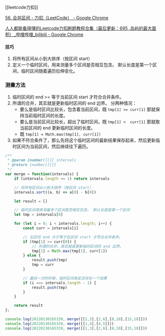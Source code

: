 
[[leetcode力扣]]

[56. 合并区间 - 力扣（LeetCode） - Google Chrome](https://leetcode-cn.com/problems/merge-intervals/)

[人人都能看得懂的Leetcode力扣刷题教程合集（最后更新：695 .岛屿的最大面积）_哔哩哔哩_bilibili - Google Chrome](https://www.bilibili.com/video/BV1wA411b7qZ?p=14)

#### 技巧
1. 将所有区间从小到大排序（按区间 start）
2. 定义一个临时区间，用来测量多个区间是否相互包含。 默认长度是第一个区间，临时区间随着遍历拉伸变化。

### 测量方法
1. 临时区间的 end >= 等于当前区间 start 才符合合并条件。
2. 所谓的合并，其实就是更新临时区间的 end 边界。 分两种情况：
	- 要么是临时区间比较长，包含着当前区间，既 `tmp[1] >= curr[1]` 那就保持当前临时区间的长度。
	- 要么是当前区间比较长，超出了临时区间，既 `tmp[1] <  curr[1]` 那就取当前区间的 end 更新临时区间的长度。
	- 既 `tmp[1] = Math.max(tmp[1], curr[1])`
3. 如果不符合条件了，那么先将这个临时区间的最新结果保存起来，然后更新临时区间为当前区间，然后继续往下遍历。


```javascript
/**
 * @param {number[][]} intervals
 * @return {number[][]}
 */
var merge = function(intervals) {
    if (intervals.length <= 1) return intervals

    // 将所有区间从小到大排序（按区间 start）
    intervals.sort((a, b) => a[0] - b[0])

    let result = []

    // 临时区间用来测量多个区间是否相互包含。 默认长度是第一个区间
    let tmp = intervals[0]

    for (let i = 0; i < intervals.length; i++) {
        const curr = intervals[i]

        // 左区间 end 大于等于右区间 start 才符合合并条件。
        if (tmp[1] >= curr[0]) {
            // 所谓的合并，其实就是更新临时区间的 end 边界。 
            tmp[1] = Math.max(tmp[1], curr[1])
        } else {
            result.push(tmp)
            tmp = curr
        }

        // 最后一次的时候，临时区间肯定还存在一个结果
        if (i === intervals.length - 1) {
            result.push(tmp)
        }
    }

    return result
};

console.log(20220130165339, merge([[1,3],[2,6],[8,10],[15,18]]))
console.log(20220130165339, merge([[1,4],[4,5]]))
console.log(20220130165339, merge([[1,3],[2,6],[8,10],[15,18]]))
```